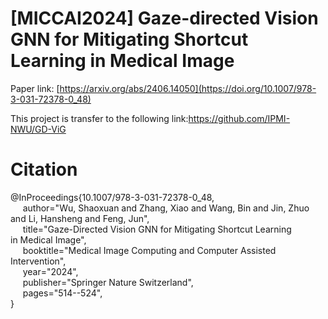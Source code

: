 # [MICCAI2024] Gaze-directed Vision GNN for Mitigating Shortcut Learning in Medical Image

Paper link: [https://arxiv.org/abs/2406.14050](https://doi.org/10.1007/978-3-031-72378-0_48)

This project is transfer to the following link:https://github.com/IPMI-NWU/GD-ViG

# Citation
@InProceedings{10.1007/978-3-031-72378-0_48,<br>
  $~~~~$  author="Wu, Shaoxuan and Zhang, Xiao and Wang, Bin and Jin, Zhuo and Li, Hansheng and Feng, Jun",<br>
  $~~~~$ title="Gaze-Directed Vision GNN for Mitigating Shortcut Learning in Medical Image",<br>
  $~~~~$ booktitle="Medical Image Computing and Computer Assisted Intervention",<br>
  $~~~~$ year="2024",<br>
  $~~~~$ publisher="Springer Nature Switzerland",<br>
  $~~~~$ pages="514--524",<br>
}
